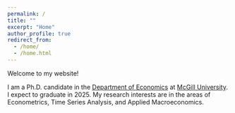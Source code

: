 ```yaml
---
permalink: /
title: ""
excerpt: "Home"
author_profile: true
redirect_from: 
  - /home/
  - /home.html
---
```




Welcome to my website!

I am a Ph.D. candidate in the [Department of Economics](https://www.mcgill.ca/economics/) at [McGill University](https://www.mcgill.ca/). I expect to graduate in 2025. My research interests are in the areas of Econometrics, Time Series Analysis, and Applied Macroeconomics.

